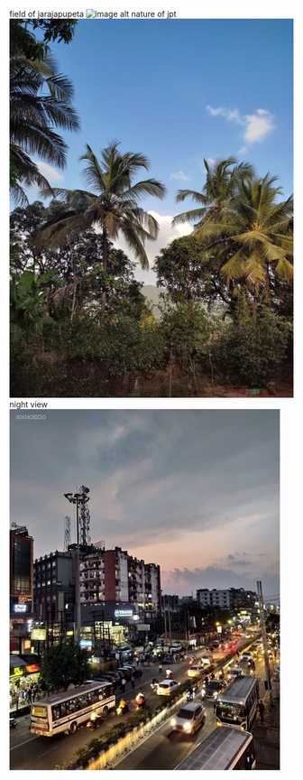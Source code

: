 field of jarajapupeta
![image alt](https://github.com/Vennela-eng/jptvill_website/blob/6d5dfd7b97068e30b9ca7c658513826de334fc2f/jptvill_field.j)
nature of jpt
![image alt](https://github.com/Vennela-eng/jptvill_website/blob/df4628128392f72a6b3017dbcdea16268d6a43bd/jptvill_trees.jpg)
night view
![image alt](https://github.com/Vennela-eng/jptvill_website/blob/e5977d8ee5a0b285d3fb68f26e641d56c78112d5/viz_night.jpg)
